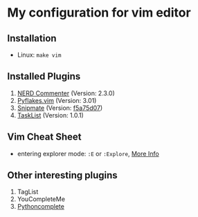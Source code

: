 My configuration for vim editor
===============================


Installation
-----------

- Linux: `make vim`


Installed Plugins
-----------------

1. [NERD Commenter](http://www.vim.org/scripts/script.php?script_id=1218) (Version: 2.3.0)
2. [Pyflakes.vim](http://www.vim.org/scripts/script.php?script_id=2441) (Version: 3.01)
3. [Snipmate](http://www.vim.org/scripts/script.php?script_id=2540)
   (Version: [f5a75d07](https://github.com/msanders/snipmate.vim/commit/f5a75d075d3c005ebe69e3f5e56cf99516e8aa3b))
4. [TaskList](http://www.vim.org/scripts/script.php?script_id=2607) (Version: 1.0.1)


Vim Cheat Sheet
---------------

- entering explorer mode: `:E` or `:Explore`,
  [More Info](https://blog.mozhu.info/vimmers-you-dont-need-nerdtree-18f627b561c3#.tx7chsi61)


Other interesting plugins
-------------------------

1. TagList
2. YouCompleteMe
3. [Pythoncomplete](http://www.vim.org/scripts/script.php?script_id=1542)
